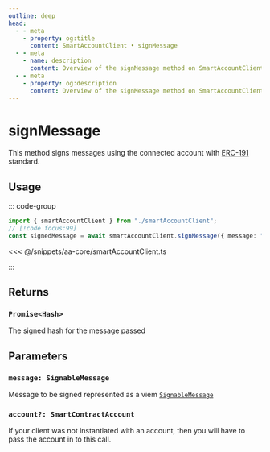 ```yaml
---
outline: deep
head:
  - - meta
    - property: og:title
      content: SmartAccountClient • signMessage
  - - meta
    - name: description
      content: Overview of the signMessage method on SmartAccountClient
  - - meta
    - property: og:description
      content: Overview of the signMessage method on SmartAccountClient
---
```


# signMessage

This method signs messages using the connected account with [ERC-191](https://eips.ethereum.org/EIPS/eip-191) standard.

## Usage

::: code-group

```ts [example.ts]
import { smartAccountClient } from "./smartAccountClient";
// [!code focus:99]
const signedMessage = await smartAccountClient.signMessage({ message: "msg" });
```

<<< @/snippets/aa-core/smartAccountClient.ts

:::

## Returns

### `Promise<Hash>`

The signed hash for the message passed

## Parameters

### `message: SignableMessage`

Message to be signed represented as a viem [`SignableMessage`](https://viem.sh/docs/actions/wallet/signMessage.html#signmessage)

### `account?: SmartContractAccount`

If your client was not instantiated with an account, then you will have to pass the account in to this call.
